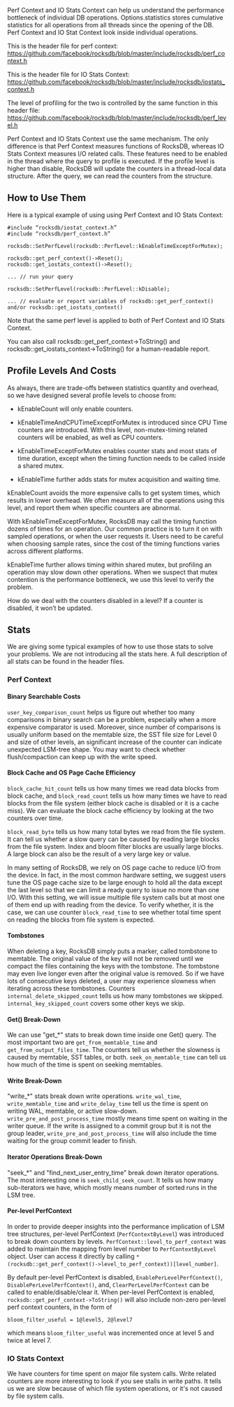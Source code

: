 Perf Context and IO Stats Context can help us understand the performance bottleneck of individual DB operations. Options.statistics stores cumulative statistics for all operations from all threads since the opening of the DB. Perf Context and IO Stat Context look inside individual operations.

This is the header file for perf context: https://github.com/facebook/rocksdb/blob/master/include/rocksdb/perf_context.h 

This is the header file for IO Stats Context: https://github.com/facebook/rocksdb/blob/master/include/rocksdb/iostats_context.h 

The level of profiling for the two is controlled by the same function in this header file: https://github.com/facebook/rocksdb/blob/master/include/rocksdb/perf_level.h

Perf Context and IO Stats Context use the same mechanism. The only difference is that Perf Context measures functions of RocksDB, whereas IO Stats Context measures I/O related calls. These features need to be enabled in the thread where the query to profile is executed. If the profile level is higher than disable, RocksDB will update the counters in a thread-local data structure. After the query, we can read the counters from the structure.

## How to Use Them
Here is a typical example of using using Perf Context and IO Stats Context:

``` 
#include “rocksdb/iostat_context.h”
#include “rocksdb/perf_context.h”

rocksdb::SetPerfLevel(rocksdb::PerfLevel::kEnableTimeExceptForMutex);

rocksdb::get_perf_context()->Reset();
rocksdb::get_iostats_context()->Reset();

... // run your query

rocksdb::SetPerfLevel(rocksdb::PerfLevel::kDisable);

... // evaluate or report variables of rocksdb::get_perf_context() and/or rocksdb::get_iostats_context()
```
Note that the same perf level is applied to both of Perf Context and IO Stats Context.

You can also call rocksdb::get_perf_context->ToString() and rocksdb::get_iostats_context->ToString() for a human-readable report.

## Profile Levels And Costs
As always, there are trade-offs between statistics quantity and overhead, so we have designed several profile levels to choose from:

* kEnableCount will only enable counters. 

* kEnableTimeAndCPUTimeExceptForMutex is introduced since CPU Time counters are introduced. With this level, non-mutex-timing related counters will be enabled, as well as CPU counters.

* kEnableTimeExceptForMutex enables counter stats and most stats of time duration, except when the timing function needs to be called inside a shared mutex.

* kEnableTime further adds stats for mutex acquisition and waiting time.

kEnableCount avoids the more expensive calls to get system times, which results in lower overhead. We often measure all of the operations using this level, and report them when specific counters are abnormal. 

With kEnableTimeExceptForMutex, RocksDB may call the timing function dozens of times for an operation. Our common practice is to turn it on with sampled operations, or when the user requests it. Users need to be careful when choosing sample rates, since the cost of the timing functions varies across different platforms. 

kEnableTime further allows timing within shared mutex, but profiling an operation may slow down other operations. When we suspect that mutex contention is the performance bottleneck, we use this level to verify the problem.

How do we deal with the counters disabled in a level? If a counter is disabled, it won’t be updated.

## Stats
We are giving some typical examples of how to use those stats to solve your problems. We are not introducing all the stats here. A full description of all stats can be found in the header files.

### Perf Context
#### Binary Searchable Costs
`user_key_comparison_count` helps us figure out whether too many comparisons in binary search can be a problem, especially when a more expensive comparator is used. Moreover, since number of comparisons is usually uniform based on the memtable size, the SST file size for Level 0 and size of other levels, an significant increase of the counter can indicate unexpected LSM-tree shape. You may want to check whether flush/compaction can keep up with the write speed.

#### Block Cache and OS Page Cache Efficiency
`block_cache_hit_count` tells us how many times we read data blocks from block cache, and `block_read_count` tells us how many times we have to read blocks from the file system (either block cache is disabled or it is a cache miss). We can evaluate the block cache efficiency by looking at the two counters over time.

`block_read_byte` tells us how many total bytes we read from the file system. It can tell us whether a slow query can be caused by reading large blocks from the file system. Index and bloom filter blocks are usually large blocks. A large block can also be the result of a very large key or value.

In many setting of RocksDB, we rely on OS page cache to reduce I/O from the device. In fact, in the most common hardware setting, we suggest users tune the OS page cache size to be large enough to hold all the data except the last level so that we can limit a ready query to issue no more than one I/O. With this setting, we will issue multiple file system calls but at most one of them end up with reading from the device. To verify whether, it is the case, we can use counter `block_read_time` to see whether total time spent on reading the blocks from file system is expected.

#### Tombstones
When deleting a key, RocksDB simply puts a marker, called tombstone to memtable. The original value of the key will not be removed until we compact the files containing the keys with the tombstone. The tombstone may even live longer even after the original value is removed. So if we have lots of consecutive keys deleted, a user may experience slowness when iterating across these tombstones. Counters `internal_delete_skipped_count` tells us how many tombstones we skipped. `internal_key_skipped_count` covers some other keys we skip.

#### Get() Break-Down
We can use "get_*" stats to break down time inside one Get() query. The most important two are `get_from_memtable_time` and `get_from_output_files_time`. The counters tell us whether the slowness is caused by memtable, SST tables, or both. `seek_on_memtable_time` can tell us how much of the time is spent on seeking memtables.

#### Write Break-Down
"write_*" stats break down write operations. `write_wal_time`, `write_memtable_time` and `write_delay_time` tell us the time is spent on writing WAL, memtable, or active slow-down. `write_pre_and_post_process_time` mostly means time spent on waiting in the writer queue. If the write is assigned to a commit group but it is not the group leader, `write_pre_and_post_process_time` will also include the time waiting for the group commit leader to finish.

#### Iterator Operations Break-Down
"seek_*" and "find_next_user_entry_time" break down iterator operations. The most interesting one is `seek_child_seek_count`. It tells us how many sub-iterators we have, which mostly means number of sorted runs in the LSM tree.

#### Per-level PerfContext
In order to provide deeper insights into the performance implication of LSM tree structures, per-level PerfContext (`PerfContextByLevel`) was introduced to break down counters by levels. `PerfContext::level_to_perf_context` was added to maintain the mapping from level number to `PerfContextByLevel` object. User can access it directly by calling `*(rocksdb::get_perf_context()->level_to_perf_context))[level_number]`.

By default per-level PerfContext is disabled, `EnablePerLevelPerfContext()`, `DisablePerLevelPerfContext()`, and, `ClearPerLevelPerfContext` can be called to enable/disable/clear it. When per-level PerfContext is enabled, `rocksdb::get_perf_context->ToString()` will also include non-zero per-level perf context counters, in the form of 
```
bloom_filter_useful = 1@level5, 2@level7
```
which means `bloom_filter_useful` was incremented once at level 5 and twice at level 7.

### IO Stats Context
We have counters for time spent on major file system calls. Write related counters are more interesting to look if you see stalls in write paths. It tells us we are slow because of which file system operations, or it's not caused by file system calls.